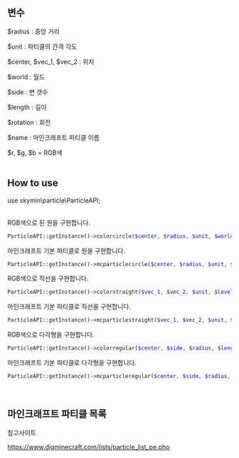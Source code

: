 ## 변수

$radius : 중앙 거리

$unit : 파티클의 간격 각도

$center, $vec_1, $vec_2 : 위치

$world : 월드

$side : 변 갯수

$length : 길이

$rotation : 회전

$name : 마인크래프트 파티클 이름

$r, $g, $b = RGB색
</br>
</br>
## How to use

use skymin\particle\ParticleAPI;
</br>
</br>

RGB색으로 된 원을 구현합니다.

```php
ParticleAPI::getInstance()->colorcircle($center, $radius, $unit, $world, $r, $g, $b)
```

마인크래프트 기본 파티클로 원을 구현합니다.

```php
ParticleAPI::getInstance()->mcparticlecircle($center, $radius, $unit, $world, $name)
```

RGB색으로 직선을 구현합니다.

```php
ParticleAPI::getInstance()->colorstraight($vec_1, $vec_2, $unit, $level, $r, $g, $b);
```

마인크래프트 기본 파티클로 직선을 구현합니다.

```php
ParticleAPI::getInstance()->mcparticlestraight($vec_1, $vec_2, $unit, $level, $name);
```

RGB색으로 다각형을 구현합니다.

```php
ParticleAPI::getInstance()->colorregular($center, $side, $radius, $length, $unit, $rotation, $level, $r, $g, $b)
```

마인크래프트 기본 파티클로 다각형을 구현합니다.

```php
ParticleAPI::getInstance()->mcparticleregular($center, $side, $radius, $length, $unit, $rotation, $level, $name)
```


</br>

## 마인크래프트 파티클 목록

참고사이트

https://www.digminecraft.com/lists/particle_list_pe.php
